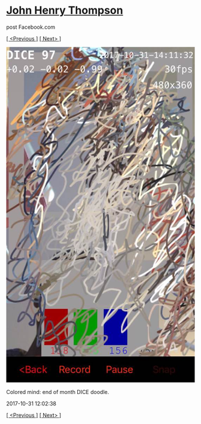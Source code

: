 # [John Henry Thompson](../README.md)
post Facebook.com

[[ <Previous ]](2017-11-03-4.md) [[ Next> ]](2017-10-31-2.md)

[![](../media/2017-10-31/Timeline-Photos-Colored-mind-end-of-month-DICE-doodle.jpg)](../README.md)

Colored mind: end of month DICE doodle.

2017-10-31 12:02:38

[[ <Previous ]](2017-11-03-4.md) [[ Next> ]](2017-10-31-2.md)